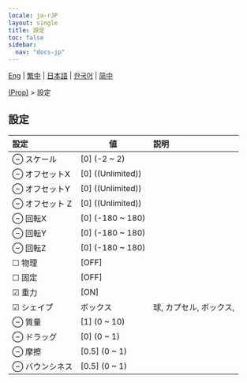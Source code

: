```yaml
---
locale: ja-rJP
layout: single
title: 設定
toc: false
sidebar:
  nav: "docs-jp"
---
```

[Eng](/dancexr/menu/2025.5/prop/settings) | [繁中](/tw/dancexr/menu/2025.5/prop/settings) | [日本語](/jp/dancexr/menu/2025.5/prop/settings) | [한국어](/kr/dancexr/menu/2025.5/prop/settings) | [简中](/zh/dancexr/menu/2025.5/prop/settings)

[(Prop)](../menu#(Prop)) > 設定

## 設定

| 設定 | 値 | 説明 |
| :--- | --- | :--- |
| ⊖ スケール | [0] (-2 ~ 2) | 
| ⊖ オフセットX | [0] ((Unlimited)) | 
| ⊖ オフセットY | [0] ((Unlimited)) | 
| ⊖ オフセット Z | [0] ((Unlimited)) | 
| ⊖ 回転X | [0] (-180 ~ 180) | 
| ⊖ 回転Y | [0] (-180 ~ 180) | 
| ⊖ 回転Z | [0] (-180 ~ 180) | 
| ☐ 物理 | [OFF] | 
| ☐ 固定 | [OFF] | 
| ☑ 重力 | [ON] | 
| ☑ シェイプ | ボックス | 球, カプセル, ボックス, 
| ⊖ 質量 | [1] (0 ~ 10) | 
| ⊖ ドラッグ | [0] (0 ~ 1) | 
| ⊖ 摩擦 | [0.5] (0 ~ 1) | 
| ⊖ バウンシネス | [0.5] (0 ~ 1) | 

